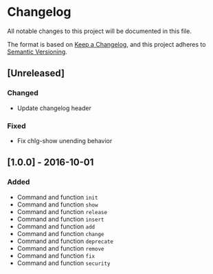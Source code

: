 # Changelog
All notable changes to this project will be documented in this file.

The format is based on [Keep a Changelog](https://keepachangelog.com/en/1.0.0/),
and this project adheres to [Semantic Versioning](https://semver.org/spec/v2.0.0.html).

## [Unreleased]

### Changed
- Update changelog header

### Fixed
- Fix chlg-show unending behavior

## [1.0.0] - 2016-10-01

### Added
- Command and function `init`
- Command and function `show`
- Command and function `release`
- Command and function `insert`
- Command and function `add`
- Command and function `change`
- Command and function `deprecate`
- Command and function `remove`
- Command and function `fix`
- Command and function `security`

